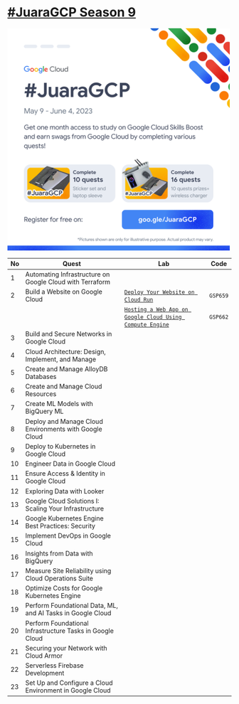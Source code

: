 # [#JuaraGCP Season 9](https://events.withgoogle.com/juaragcp-season-9/)

<img src="README.png" data-canonical-src="https://gyazo.com/eb5c5741b6a9a16c692170a41a49c858.png" width="500"/>

|No |Quest|Lab|Code|
|---|---|---|--|
|1|Automating Infrastructure on Google Cloud with Terraform|||
|2|Build a Website on Google Cloud|[`Deploy Your Website on Cloud Run`](qwiklabs/2.Build%20a%20Website%20on%20Google%20Cloud/GSP659.md)|`GSP659`|
|||[`Hosting a Web App on Google Cloud Using Compute Engine`](qwiklabs/2.Build%20a%20Website%20on%20Google%20Cloud/GSP662.md)|`GSP662`|
|3|Build and Secure Networks in Google Cloud|||
|4|Cloud Architecture: Design, Implement, and Manage|||
|5|Create and Manage AlloyDB Databases|||
|6|Create and Manage Cloud Resources|||
|7|Create ML Models with BigQuery ML|||
|8|Deploy and Manage Cloud Environments with Google Cloud|||
|9|Deploy to Kubernetes in Google Cloud|||
|10|	Engineer Data in Google Cloud|||
|11|Ensure Access & Identity in Google Cloud|||
|12|Exploring Data with Looker|||
|13|Google Cloud Solutions I: Scaling Your Infrastructure|||
|14|Google Kubernetes Engine Best Practices: Security|||
|15|Implement DevOps in Google Cloud|||
|16|Insights from Data with BigQuery|||
|17|Measure Site Reliability using Cloud Operations Suite|||
|18|Optimize Costs for Google Kubernetes Engine|||
|19|Perform Foundational Data, ML, and AI Tasks in Google Cloud|||
|20|Perform Foundational Infrastructure Tasks in Google Cloud|||
|21|Securing your Network with Cloud Armor|||
|22|Serverless Firebase Development|||
|23|Set Up and Configure a Cloud Environment in Google Cloud|||

